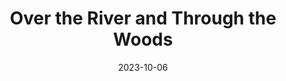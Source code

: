 ---
title: Over the River and Through the Woods
Theatre: Amelia Community Theatre
Venue: ACT Main Stage
date: 2023-10-06
opening_date: 2023-10-06
closing_date: 2023-10-21
showtimes:
- 2023-10-06 19:30:00
- 2023-10-07 19:30:00
- 2023-10-08 14:00:00
- 2023-10-12 19:30:00
- 2023-10-13 19:30:00
- 2023-10-14 19:30:00
- 2023-10-15 14:00:00
- 2023-10-19 19:30:00
- 2023-10-20 19:30:00
- 2023-10-21 19:30:00
featured_image: 2023-Over-the-River-and-Through-the-Woods.webp
featured_image_alt: 
featured_image_caption: Poster for Over the River and Through the Woods
featured_image_attr: 
featured_image_attr_link: 
playbill:
Website: 
Tickets: https://app.arts-people.com/index.php?actions=4&p=2
show_details: 
cast:
- Nick: Sebastian Miller
- Frank: John Chastine
- Aida: Martha McDowell
- Nunzio: Elmer Smith
- Emma: Amelia Landino
- Caitlin: Brandily Oliphant
crew:
orchestra:
Genres:
- Play
- Comedy
- Drama
- Family
Description: "A comedic clash between career dreams and family schemes."
---